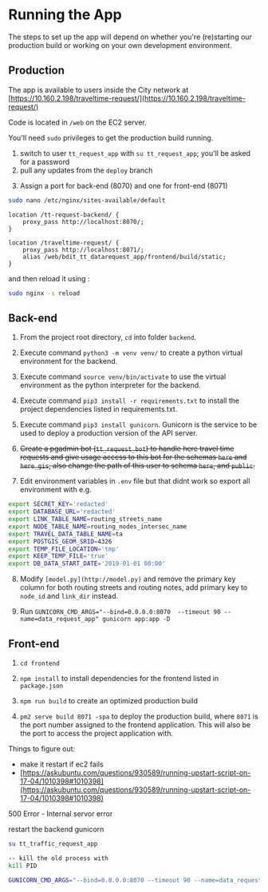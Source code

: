 # Running the App

The steps to set up the app will depend on whether you're (re)starting our production build or working on your own development environment. 

## Production
The app is available to users inside the City network at [https://10.160.2.198/traveltime-request/](https://10.160.2.198/traveltime-request/) 

Code is located in `/web` on the EC2 server. 

You'll need `sudo` privileges to get the production build running. 
1. switch to user `tt_request_app` with `su tt_request_app`; you'll be asked for a password
2. pull any updates from the `deploy` branch

3) Assign a port for back-end (8070) and one for front-end (8071)

```bash
sudo nano /etc/nginx/sites-available/default
```

```
location /tt-request-backend/ {
    proxy_pass http://localhost:8070/;
}

location /traveltime-request/ {
    proxy_pass http://localhost:8071/;
	alias /web/bdit_tt_datarequest_app/frontend/build/static;
}
```

and then reload it using :

```bash
sudo nginx -s reload
```

## Back-end

1. From the project root directory, `cd` into folder `backend`.

2. Execute command `python3 -m venv venv/` to create a python virtual environment for the backend.

3. Execute command `source venv/bin/activate` to use the virtual environment as the python interpreter for the backend.

4. Execute command `pip3 install -r requirements.txt` to install the project dependencies listed in requirements.txt.

5. Execute command `pip3 install gunicorn`. Gunicorn is the service to be used to deploy a production version of the API server.

6. ~~Create a pgadmin bot (`tt_request_bot`) to handle here travel time requests and give usage access to this bot for the schemas `here` and `here_gis`, also change the path of this user to schema `here`, and `public`.~~

7. Edit environment variables in `.env` file but that didnt work so export all environment with e.g.

```bash
export SECRET_KEY='redacted'
export DATABASE_URL='redacted'
export LINK_TABLE_NAME=routing_streets_name
export NODE_TABLE_NAME=routing_nodes_intersec_name
export TRAVEL_DATA_TABLE_NAME=ta
export POSTGIS_GEOM_SRID=4326
export TEMP_FILE_LOCATION='tmp'
export KEEP_TEMP_FILE='true'
export DB_DATA_START_DATE='2019-01-01 00:00'
```

8. Modify `[model.py](http://model.py)`  and remove the primary key column for both routing streets and routing notes, add primary key to `node_id` and `link_dir` instead.

9. Run `GUNICORN_CMD_ARGS="--bind=0.0.0.0:8070  --timeout 90 --name=data_request_app" gunicorn app:app -D`

## Front-end

1. `cd frontend`

2. `npm install` to install dependencies for the frontend listed in `package.json`

3. `npm run build` to create an optimized production build

4. `pm2 serve build 8071 -spa` to deploy the production build, where `8071` is the port number assigned to the frontend application. This will also be the port to access the project application with.

Things to figure out:

- make it restart if ec2 fails
- [https://askubuntu.com/questions/930589/running-upstart-script-on-17-04/1010398#1010398](https://askubuntu.com/questions/930589/running-upstart-script-on-17-04/1010398#1010398)

500 Error - Internal servor error

restart the backend gunicorn

```bash
su tt_traffic_request_app
```

```bash
-- kill the old process with 
kill PID 
```

```bash
GUNICORN_CMD_ARGS="--bind=0.0.0.0:8070 --timeout 90 --name=data_request_app" /web/bdit_tt_datarequest_app/backend/venv/bin/gunicorn app:app -D
```